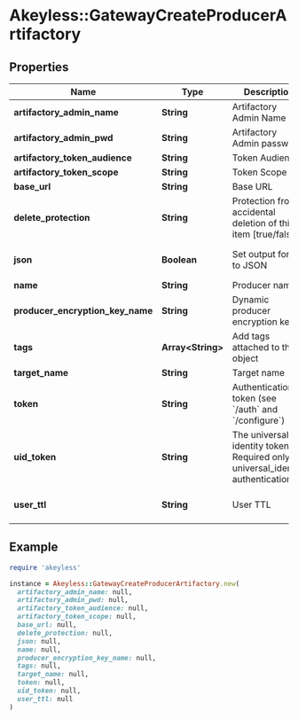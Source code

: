 # Akeyless::GatewayCreateProducerArtifactory

## Properties

| Name | Type | Description | Notes |
| ---- | ---- | ----------- | ----- |
| **artifactory_admin_name** | **String** | Artifactory Admin Name | [optional] |
| **artifactory_admin_pwd** | **String** | Artifactory Admin password | [optional] |
| **artifactory_token_audience** | **String** | Token Audience |  |
| **artifactory_token_scope** | **String** | Token Scope |  |
| **base_url** | **String** | Base URL | [optional] |
| **delete_protection** | **String** | Protection from accidental deletion of this item [true/false] | [optional] |
| **json** | **Boolean** | Set output format to JSON | [optional][default to false] |
| **name** | **String** | Producer name |  |
| **producer_encryption_key_name** | **String** | Dynamic producer encryption key | [optional] |
| **tags** | **Array&lt;String&gt;** | Add tags attached to this object | [optional] |
| **target_name** | **String** | Target name | [optional] |
| **token** | **String** | Authentication token (see &#x60;/auth&#x60; and &#x60;/configure&#x60;) | [optional] |
| **uid_token** | **String** | The universal identity token, Required only for universal_identity authentication | [optional] |
| **user_ttl** | **String** | User TTL | [optional][default to &#39;60m&#39;] |

## Example

```ruby
require 'akeyless'

instance = Akeyless::GatewayCreateProducerArtifactory.new(
  artifactory_admin_name: null,
  artifactory_admin_pwd: null,
  artifactory_token_audience: null,
  artifactory_token_scope: null,
  base_url: null,
  delete_protection: null,
  json: null,
  name: null,
  producer_encryption_key_name: null,
  tags: null,
  target_name: null,
  token: null,
  uid_token: null,
  user_ttl: null
)
```

